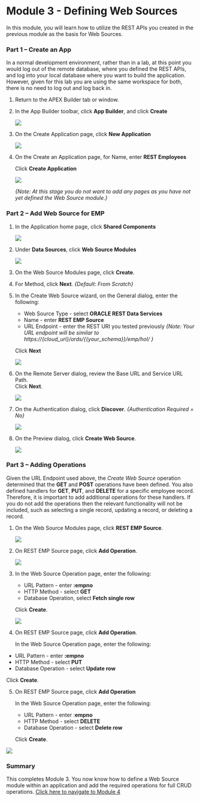 # Module 3 - Defining Web Sources 

In this module, you will learn how to utilize the REST APIs you created in the previous module as the basis for Web Sources. 

### **Part 1** – Create an App  
In a normal development environment, rather than in a lab, at this point you would log out of the remote database, where you defined the REST APIs, and log into your local database where you want to build the application. However, given for this lab you are using the same workspace for both, there is no need to log out and log back in.

1. Return to the APEX Builder tab or window.
2. In the App Builder toolbar, click **App Builder**, and click **Create**  

    ![](images/3/go-create.png)

3. On the Create Application page, click **New Application**  

    ![](images/3/new-app.png)
    
4. On the Create an Application page, for Name, enter **REST Employees**
    
    Click **Create Application**

    ![](images/3/create-app.png)
    
    *{Note: At this stage you do not want to add any pages as you have not yet defined the Web Source module.}*

### **Part 2** – Add Web Source for EMP 

1. In the Application home page, click **Shared Components**  

    ![](images/3/go-shared.png)
    
2. Under **Data Sources**, click **Web Source Modules**  

    ![](images/3/go-web-source.png)

3. On the Web Source Modules page, click **Create**.
4. For Method, click **Next**. *{Default: From Scratch}*
5. In the Create Web Source wizard, on the General dialog, enter the following:
    - Web Source Type - select **ORACLE REST Data Services**
    - Name - enter **REST EMP Source**
    - URL Endpoint - enter the REST URI you tested previously
    *{Note: Your URL endpoint will be similar to https://{cloud\_url}/ords/{{your_schema}}/emp/hol/ }*

    Click **Next**

    ![](images/3/set-url.png)

6. On the Remote Server dialog, review the Base URL and Service URL Path.   
    Click **Next**.

    ![](images/3/review-urls.png)

7. On the Authentication dialog, click **Discover**.
*{Authentication Required = No}*

    ![](images/3/discover.png)

8. On the Preview dialog, click **Create Web Source**.

    ![](images/3/create-web-source.png)

### **Part 3** – Adding Operations
Given the URL Endpoint used above, the _Create Web Source_ operation determined that the **GET** and **POST** operations have been defined. You also defined handlers for **GET**, **PUT**, and **DELETE** for a specific employee record. Therefore, it is important to add additional operations for these handlers. If you do not add the operations then the relevant functionality will not be included, such as selecting a single record, updating a record, or deleting a record. 

1. On the Web Source Modules page, click **REST EMP Source**.

    ![](images/3/edit-web-source.png)

2. On REST EMP Source page, click **Add Operation**.

    ![](images/3/add-operation.png)

3. In the Web Source Operation page, enter the following:
    - URL Pattern - enter **:empno**
    - HTTP Method - select **GET**
    - Database Operation, select **Fetch single row**

    Click **Create**. 

    ![](images/3/add-get.png)

4. On REST EMP Source page, click **Add Operation**.

    In the Web Source Operation page, enter the following:
  - URL Pattern - enter **:empno**
  - HTTP Method - select **PUT**
  - Database Operation - select **Update row**
  
  Click **Create**.

5. On REST EMP Source page, click **Add Operation**

    In the Web Source Operation page, enter the following:
   - URL Pattern - enter :**empno**
   - HTTP Method - select **DELETE**
   - Database Operation - select **Delete row**
   
   Click **Create**.

![](images/3/all-operations.png)

### **Summary**
This completes Module 3. You now know how to define a Web Source module within an application and add the required operations for full CRUD operations. [Click here to navigate to Module 4](4-creating-pages.md)
